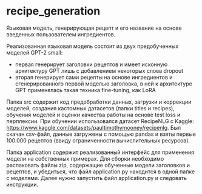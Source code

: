 # recipe_generation
Языковая модель, генерирующая рецепт и его название на основе введенных пользователем ингредиентов. 

Реализованная языковая модель состоит из двух предобученных моделей GPT-2 small:
* первая генерирует заголовки рецептов и имеет исконную архитектуру GPT лишь с добавлением некоторых слоев dropout
* вторая генерирует сами рецепты на основе ингредиентов и сгенерированного первой моделью заголовка, в ней к архитектуре GPT применялась такая техника fine-tuning, как LoRA

Папка src содержит код предобработки данных, загрузки и коррекции моделей, создания кастомных датасетов (папки titles и recipes), обучения моделей и оценки качества работы на основе test loss и перплексии. При обучении использовался датасет RecipeNLG с Kaggle: https://www.kaggle.com/datasets/paultimothymooney/recipenlg. Был скачан csv-файл, данные загружены с помощью pandas и взяты первые 100.000 рецептов (ввиду ограниченности вычислительных ресурсов). 

Папка application содержит реализованный интерфейс для применения модели на собственных примерах. Для сборки необходимо распаковать файлы zip, содержащие обученные модели заголовков и рецептов, и убедиться, что файл application.py находится в одной папке с моделями. Далее нужно запустить файл application.py и следовать инструкции.
